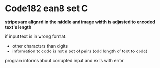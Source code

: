 # Code182 ean8 set C

**stripes are aligned in the middle and image width is adjusted to encoded text's length**


if input text is in wrong format:
  * other characters than digits
  * information to code is not a set of pairs (odd length of text to code) 
  
  program informs about corrupted input and 
    exits with error